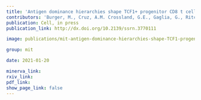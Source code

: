 ```yaml
---
title: 'Antigen dominance hierarchies shape TCF1+ progenitor CD8 t cell phenotypes in tumors.'
contributors: 'Burger, M., Cruz, A.M. Crossland, G.E., Gaglia, G., Ritch, C.C., Blatt, S.E., Bhutkar, A., Canner, D., Kienka, T., Tavana, S., Garmilla, A., Schenkel, J., Hillman, M., de los Rios Kobara, I., Li, A., Hwang, W., Westcott, P. Regev, A., Santagata, S., & Jacks, T.E. (2021).'
publication: Cell, in press
publication_link: http://dx.doi.org/10.2139/ssrn.3770111

image: publications/mit-antigen-dominance-hierarchies-shape-TCF1-progenitor-CD8-t-cell-phenotypes-in-tumors.jpg

group: mit

date: 2021-01-20

minerva_link:
rxiv_link:
pdf_link:
show_page_link: false
---
```


